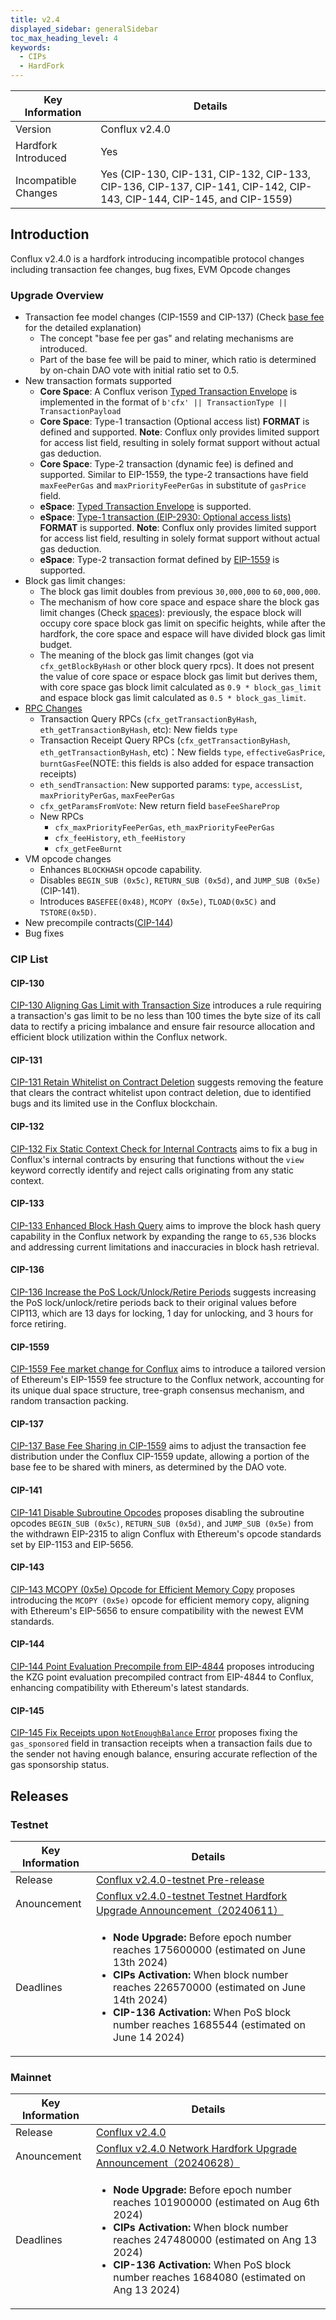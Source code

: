 ```yaml
---
title: v2.4
displayed_sidebar: generalSidebar
toc_max_heading_level: 4
keywords:
  - CIPs
  - HardFork
---
```


| Key Information | Details |
| --- | --- |
| Version | Conflux v2.4.0 |
| Hardfork Introduced | Yes |
| Incompatible Changes | Yes (CIP-130, CIP-131, CIP-132, CIP-133, CIP-136, CIP-137, CIP-141, CIP-142, CIP-143, CIP-144, CIP-145, and CIP-1559) |

## Introduction

Conflux v2.4.0 is a hardfork introducing incompatible protocol changes including transaction fee changes, bug fixes, EVM Opcode changes

### Upgrade Overview

- Transaction fee model changes (CIP-1559 and CIP-137) (Check [base fee](../conflux-basics/basefee.md) for the detailed explanation)
  - The concept "base fee per gas" and relating mechanisms are introduced.
  - Part of the base fee will be paid to miner, which ratio is determined by on-chain DAO vote with initial ratio set to 0.5.
- New transaction formats supported
  - **Core Space**: A Conflux verison [Typed Transaction Envelope](https://eips.ethereum.org/EIPS/eip-2718) is implemented in the format of `b'cfx' || TransactionType || TransactionPayload`
  - **Core Space**: Type-1 transaction (Optional access list) **FORMAT** is defined and supported. **Note**: Conflux only provides limited support for access list field, resulting in solely format support without actual gas deduction.
  - **Core Space**: Type-2 transaction (dynamic fee) is defined and supported. Similar to EIP-1559, the type-2 transactions have field `maxFeePerGas` and `maxPriorityFeePerGas` in substitute of `gasPrice` field.
  - **eSpace**: [Typed Transaction Envelope](https://eips.ethereum.org/EIPS/eip-2718) is supported.
  - **eSpace**: [Type-1 transaction (EIP-2930: Optional access lists)](https://eips.ethereum.org/EIPS/eip-2930) **FORMAT** is supported. **Note**: Conflux only provides limited support for access list field, resulting in solely format support without actual gas deduction.
  - **eSpace**: Type-2 transaction format defined by [EIP-1559](https://eips.ethereum.org/EIPS/eip-1559) is supported.
- Block gas limit changes:
  - The block gas limit doubles from previous `30,000,000` to `60,000,000`.
  - The mechanism of how core space and espace share the block gas limit changes (Check [spaces](../conflux-basics/spaces.md#graph-illustration)): previously, the espace block will occupy core space block gas limit on specific heights, while after the hardfork, the core space and espace will have divided block gas limit budget.
  - The meaning of the block gas limit changes (got via `cfx_getBlockByHash` or other block query rpcs). It does not present the value of core space or espace block gas limit but derives them, with core space gas block limit calculated as `0.9 * block_gas_limit` and espace block gas limit calculated as `0.5 * block_gas_limit`.
- [RPC Changes](../../core/build/json-rpc/cfx-namespace.md)
  - Transaction Query RPCs (`cfx_getTransactionByHash`, `eth_getTransactionByHash`, etc): New fields `type`
  - Transaction Receipt Query RPCs (`cfx_getTransactionByHash`, `eth_getTransactionByHash`, etc)：New fields `type`, `effectiveGasPrice`, `burntGasFee`(NOTE: this fields is also added for espace transaction receipts)
  - `eth_sendTransaction`: New supported params: `type`, `accessList`, `maxPriorityPerGas`, `maxFeePerGas`
  - `cfx_getParamsFromVote`: New return field `baseFeeShareProp`
  - New RPCs
    - `cfx_maxPriorityFeePerGas`, `eth_maxPriorityFeePerGas`
    - `cfx_feeHistory`, `eth_feeHistory`
    - `cfx_getFeeBurnt`
- VM opcode changes
  - Enhances `BLOCKHASH` opcode capability.
  - Disables `BEGIN_SUB (0x5c)`, `RETURN_SUB (0x5d)`, and `JUMP_SUB (0x5e)` (CIP-141).
  - Introduces `BASEFEE(0x48)`, `MCOPY (0x5e)`, `TLOAD(0x5C)` and `TSTORE(0x5D)`.
- New precompile contracts([CIP-144](#cip-144))
- Bug fixes

### CIP List

#### CIP-130

[CIP-130 Aligning Gas Limit with Transaction Size](https://github.com/Conflux-Chain/CIPs/blob/master/CIPs/cip-130.md) introduces a rule requiring a transaction's gas limit to be no less than 100 times the byte size of its call data to rectify a pricing imbalance and ensure fair resource allocation and efficient block utilization within the Conflux network.

#### CIP-131

[CIP-131 Retain Whitelist on Contract Deletion](https://github.com/Conflux-Chain/CIPs/blob/master/CIPs/cip-131.md) suggests removing the feature that clears the contract whitelist upon contract deletion, due to identified bugs and its limited use in the Conflux blockchain.

#### CIP-132

[CIP-132 Fix Static Context Check for Internal Contracts](https://github.com/Conflux-Chain/CIPs/blob/master/CIPs/cip-132.md) aims to fix a bug in Conflux's internal contracts by ensuring that functions without the `view` keyword correctly identify and reject calls originating from any static context.

#### CIP-133

[CIP-133 Enhanced Block Hash Query](https://github.com/Conflux-Chain/CIPs/blob/master/CIPs/cip-133.md) aims to improve the block hash query capability in the Conflux network by expanding the range to `65,536` blocks and addressing current limitations and inaccuracies in block hash retrieval.

#### CIP-136

[CIP-136 Increase the PoS Lock/Unlock/Retire Periods](https://github.com/Conflux-Chain/CIPs/blob/master/CIPs/cip-136.md) suggests increasing the PoS lock/unlock/retire periods back to their original values before CIP113, which are 13 days for locking, 1 day for unlocking, and 3 hours for force retiring.

#### CIP-1559

[CIP-1559 Fee market change for Conflux](https://github.com/Conflux-Chain/CIPs/blob/master/CIPs/cip-1559.md) aims to introduce a tailored version of Ethereum's EIP-1559 fee structure to the Conflux network, accounting for its unique dual space structure, tree-graph consensus mechanism, and random transaction packing.

#### CIP-137

[CIP-137 Base Fee Sharing in CIP-1559](https://github.com/Conflux-Chain/CIPs/blob/master/CIPs/cip-137.md) aims to adjust the transaction fee distribution under the Conflux CIP-1559 update, allowing a portion of the base fee to be shared with miners, as determined by the DAO vote.

#### CIP-141

[CIP-141 Disable Subroutine Opcodes](https://github.com/Conflux-Chain/CIPs/blob/master/CIPs/cip-141.md) proposes disabling the subroutine opcodes `BEGIN_SUB (0x5c)`, `RETURN_SUB (0x5d)`, and `JUMP_SUB (0x5e)` from the withdrawn EIP-2315 to align Conflux with Ethereum's opcode standards set by EIP-1153 and EIP-5656.

#### CIP-143

[CIP-143 MCOPY (0x5e) Opcode for Efficient Memory Copy](https://github.com/Conflux-Chain/CIPs/blob/master/CIPs/cip-143.md) proposes introducing the `MCOPY (0x5e)` opcode for efficient memory copy, aligning with Ethereum's EIP-5656 to ensure compatibility with the newest EVM standards.

#### CIP-144

[CIP-144 Point Evaluation Precompile from EIP-4844](https://github.com/Conflux-Chain/CIPs/blob/master/CIPs/cip-144.md) proposes introducing the KZG point evaluation precompiled contract from EIP-4844 to Conflux, enhancing compatibility with Ethereum's latest standards.

#### CIP-145

[CIP-145 Fix Receipts upon `NotEnoughBalance` Error](https://github.com/Conflux-Chain/CIPs/blob/master/CIPs/cip-145.md) proposes fixing the `gas_sponsored` field in transaction receipts when a transaction fails due to the sender not having enough balance, ensuring accurate reflection of the gas sponsorship status.

## Releases

### Testnet

| Key Information | Details |
| --- | --- |
| Release | [Conflux v2.4.0-testnet Pre-release](https://github.com/Conflux-Chain/conflux-rust/releases/tag/v2.4.0-testnet) |
| Anouncement | [Conflux v2.4.0-testnet Testnet Hardfork Upgrade Announcement（20240611）](https://forum.conflux.fun/t/conflux-v2-4-0-testnet-testnet-hardfork-upgrade-announcement-20240611/20670) |
| Deadlines | <ul><li>**Node Upgrade:** Before epoch number reaches 175600000 (estimated on June 13th 2024)</li><li>**CIPs Activation:** When block number reaches 226570000 (estimated on June 14th 2024)</li><li>**CIP-136 Activation:** When PoS block number reaches 1685544 (estimated on June 14 2024)</li></ul> |

### Mainnet

| Key Information | Details |
| --- | --- |
| Release | [Conflux v2.4.0](https://github.com/Conflux-Chain/conflux-rust/releases/tag/v2.4.0) |
| Anouncement | [Conflux v2.4.0 Network Hardfork Upgrade Announcement（20240628）](https://forum.conflux.fun/t/conflux-v2-4-0-network-hardfork-upgrade-announcement-20240628/20772) |
| Deadlines | <ul><li>**Node Upgrade:** Before epoch number reaches 101900000 (estimated on Aug 6th 2024)</li><li>**CIPs Activation:** When block number reaches 247480000 (estimated on Ang 13 2024)</li><li>**CIP-136 Activation:** When PoS block number reaches 1684080 (estimated on Ang 13 2024)</li></ul> |
